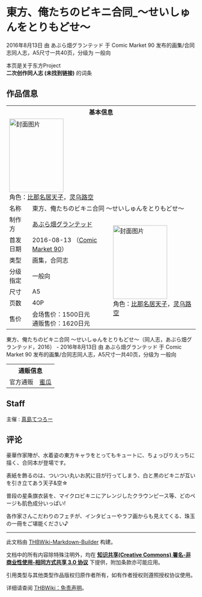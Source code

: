 # 東方、俺たちのビキニ合同_～せいしゅんをとりもどせ～

<!-- source html: G:\repos\THBWiki-Markdown-Builder\THBWikiMarkdown\Temp\main\1\15\ns0%3A%E6%9D%B1%E6%96%B9%E3%80%81%E4%BF%BA%E3%81%9F%E3%81%A1%E3%81%AE%E3%83%93%E3%82%AD%E3%83%8B%E5%90%88%E5%90%8C_%EF%BD%9E%E3%81%9B%E3%81%84%E3%81%97%E3%82%85%E3%82%93%E3%82%92%E3%81%A8%E3%82%8A%E3%82%82%E3%81%A9%E3%81%9B%EF%BD%9E.html -->

2016年8月13日 由 あぶら畑グランテッド 于 Comic Market 90 发布的画集/合同志同人志，A5尺寸一共40页，分级为 一般向

本页是关于东方Project  
 **二次创作同人志 (未找到链接)** 的词条

## 作品信息

<table><tbody><tr><th colspan="3">基本信息</th></tr><tr><td class="cover-artwork-mobile" colspan="2"><a href="/%E6%96%87%E4%BB%B6:%E6%9D%B1%E6%96%B9%E3%80%81%E4%BF%BA%E3%81%9F%E3%81%A1%E3%81%AE%E3%83%93%E3%82%AD%E3%83%8B%E5%90%88%E5%90%8C_%EF%BD%9E%E3%81%9B%E3%81%84%E3%81%97%E3%82%85%E3%82%93%E3%82%92%E3%81%A8%E3%82%8A%E3%82%82%E3%81%A9%E3%81%9B%EF%BD%9E%E5%B0%81%E9%9D%A2.jpg" class="image" title="封面图片"><img alt="封面图片" src="https://upload.thwiki.cc/thumb/4/42/%E6%9D%B1%E6%96%B9%E3%80%81%E4%BF%BA%E3%81%9F%E3%81%A1%E3%81%AE%E3%83%93%E3%82%AD%E3%83%8B%E5%90%88%E5%90%8C_%EF%BD%9E%E3%81%9B%E3%81%84%E3%81%97%E3%82%85%E3%82%93%E3%82%92%E3%81%A8%E3%82%8A%E3%82%82%E3%81%A9%E3%81%9B%EF%BD%9E%E5%B0%81%E9%9D%A2.jpg/144px-%E6%9D%B1%E6%96%B9%E3%80%81%E4%BF%BA%E3%81%9F%E3%81%A1%E3%81%AE%E3%83%93%E3%82%AD%E3%83%8B%E5%90%88%E5%90%8C_%EF%BD%9E%E3%81%9B%E3%81%84%E3%81%97%E3%82%85%E3%82%93%E3%82%92%E3%81%A8%E3%82%8A%E3%82%82%E3%81%A9%E3%81%9B%EF%BD%9E%E5%B0%81%E9%9D%A2.jpg" decoding="async" loading="lazy" width="144" height="196" srcset="https://upload.thwiki.cc/thumb/4/42/%E6%9D%B1%E6%96%B9%E3%80%81%E4%BF%BA%E3%81%9F%E3%81%A1%E3%81%AE%E3%83%93%E3%82%AD%E3%83%8B%E5%90%88%E5%90%8C_%EF%BD%9E%E3%81%9B%E3%81%84%E3%81%97%E3%82%85%E3%82%93%E3%82%92%E3%81%A8%E3%82%8A%E3%82%82%E3%81%A9%E3%81%9B%EF%BD%9E%E5%B0%81%E9%9D%A2.jpg/216px-%E6%9D%B1%E6%96%B9%E3%80%81%E4%BF%BA%E3%81%9F%E3%81%A1%E3%81%AE%E3%83%93%E3%82%AD%E3%83%8B%E5%90%88%E5%90%8C_%EF%BD%9E%E3%81%9B%E3%81%84%E3%81%97%E3%82%85%E3%82%93%E3%82%92%E3%81%A8%E3%82%8A%E3%82%82%E3%81%A9%E3%81%9B%EF%BD%9E%E5%B0%81%E9%9D%A2.jpg 1.5x, https://upload.thwiki.cc/thumb/4/42/%E6%9D%B1%E6%96%B9%E3%80%81%E4%BF%BA%E3%81%9F%E3%81%A1%E3%81%AE%E3%83%93%E3%82%AD%E3%83%8B%E5%90%88%E5%90%8C_%EF%BD%9E%E3%81%9B%E3%81%84%E3%81%97%E3%82%85%E3%82%93%E3%82%92%E3%81%A8%E3%82%8A%E3%82%82%E3%81%A9%E3%81%9B%EF%BD%9E%E5%B0%81%E9%9D%A2.jpg/288px-%E6%9D%B1%E6%96%B9%E3%80%81%E4%BF%BA%E3%81%9F%E3%81%A1%E3%81%AE%E3%83%93%E3%82%AD%E3%83%8B%E5%90%88%E5%90%8C_%EF%BD%9E%E3%81%9B%E3%81%84%E3%81%97%E3%82%85%E3%82%93%E3%82%92%E3%81%A8%E3%82%8A%E3%82%82%E3%81%A9%E3%81%9B%EF%BD%9E%E5%B0%81%E9%9D%A2.jpg 2x" data-file-width="331" data-file-height="450"></a><div class="cover-char">角色：<a href="./比那名居天子.md" title="比那名居天子">比那名居天子</a>，<a href="./灵乌路空.md" title="灵乌路空">灵乌路空</a></div></td>
</tr><tr><td class="label">名称</td><td colspan="2"> 東方、俺たちのビキニ合同 ～せいしゅんをとりもどせ～ </td></tr><tr><td class="label">制作方</td><td><a href="./あぶら畑グランテッド.md" title="あぶら畑グランテッド">あぶら畑グランテッド</a></td><td class="cover-artwork" rowspan="7" style="min-width:196px;"><a href="/%E6%96%87%E4%BB%B6:%E6%9D%B1%E6%96%B9%E3%80%81%E4%BF%BA%E3%81%9F%E3%81%A1%E3%81%AE%E3%83%93%E3%82%AD%E3%83%8B%E5%90%88%E5%90%8C_%EF%BD%9E%E3%81%9B%E3%81%84%E3%81%97%E3%82%85%E3%82%93%E3%82%92%E3%81%A8%E3%82%8A%E3%82%82%E3%81%A9%E3%81%9B%EF%BD%9E%E5%B0%81%E9%9D%A2.jpg" class="image" title="封面图片"><img alt="封面图片" src="https://upload.thwiki.cc/thumb/4/42/%E6%9D%B1%E6%96%B9%E3%80%81%E4%BF%BA%E3%81%9F%E3%81%A1%E3%81%AE%E3%83%93%E3%82%AD%E3%83%8B%E5%90%88%E5%90%8C_%EF%BD%9E%E3%81%9B%E3%81%84%E3%81%97%E3%82%85%E3%82%93%E3%82%92%E3%81%A8%E3%82%8A%E3%82%82%E3%81%A9%E3%81%9B%EF%BD%9E%E5%B0%81%E9%9D%A2.jpg/144px-%E6%9D%B1%E6%96%B9%E3%80%81%E4%BF%BA%E3%81%9F%E3%81%A1%E3%81%AE%E3%83%93%E3%82%AD%E3%83%8B%E5%90%88%E5%90%8C_%EF%BD%9E%E3%81%9B%E3%81%84%E3%81%97%E3%82%85%E3%82%93%E3%82%92%E3%81%A8%E3%82%8A%E3%82%82%E3%81%A9%E3%81%9B%EF%BD%9E%E5%B0%81%E9%9D%A2.jpg" decoding="async" loading="lazy" width="144" height="196" srcset="https://upload.thwiki.cc/thumb/4/42/%E6%9D%B1%E6%96%B9%E3%80%81%E4%BF%BA%E3%81%9F%E3%81%A1%E3%81%AE%E3%83%93%E3%82%AD%E3%83%8B%E5%90%88%E5%90%8C_%EF%BD%9E%E3%81%9B%E3%81%84%E3%81%97%E3%82%85%E3%82%93%E3%82%92%E3%81%A8%E3%82%8A%E3%82%82%E3%81%A9%E3%81%9B%EF%BD%9E%E5%B0%81%E9%9D%A2.jpg/216px-%E6%9D%B1%E6%96%B9%E3%80%81%E4%BF%BA%E3%81%9F%E3%81%A1%E3%81%AE%E3%83%93%E3%82%AD%E3%83%8B%E5%90%88%E5%90%8C_%EF%BD%9E%E3%81%9B%E3%81%84%E3%81%97%E3%82%85%E3%82%93%E3%82%92%E3%81%A8%E3%82%8A%E3%82%82%E3%81%A9%E3%81%9B%EF%BD%9E%E5%B0%81%E9%9D%A2.jpg 1.5x, https://upload.thwiki.cc/thumb/4/42/%E6%9D%B1%E6%96%B9%E3%80%81%E4%BF%BA%E3%81%9F%E3%81%A1%E3%81%AE%E3%83%93%E3%82%AD%E3%83%8B%E5%90%88%E5%90%8C_%EF%BD%9E%E3%81%9B%E3%81%84%E3%81%97%E3%82%85%E3%82%93%E3%82%92%E3%81%A8%E3%82%8A%E3%82%82%E3%81%A9%E3%81%9B%EF%BD%9E%E5%B0%81%E9%9D%A2.jpg/288px-%E6%9D%B1%E6%96%B9%E3%80%81%E4%BF%BA%E3%81%9F%E3%81%A1%E3%81%AE%E3%83%93%E3%82%AD%E3%83%8B%E5%90%88%E5%90%8C_%EF%BD%9E%E3%81%9B%E3%81%84%E3%81%97%E3%82%85%E3%82%93%E3%82%92%E3%81%A8%E3%82%8A%E3%82%82%E3%81%A9%E3%81%9B%EF%BD%9E%E5%B0%81%E9%9D%A2.jpg 2x" data-file-width="331" data-file-height="450"></a><div class="cover-char">角色：<a href="./比那名居天子.md" title="比那名居天子">比那名居天子</a>，<a href="./灵乌路空.md" title="灵乌路空">灵乌路空</a></div></td>
</tr><tr><td class="label">首发日期</td><td>2016-08-13&#160;（<a href="/展会作品列表?e=Comic+Market%2390">Comic Market 90</a>）</td></tr><tr><td class="label">类型</td><td>画集，合同志</td></tr><tr><td class="label">分级指定</td><td>一般向</td></tr><tr><td class="label">尺寸</td><td>A5</td></tr><tr><td class="label">页数</td><td>40P</td></tr><tr><td class="label">售价</td><td>会场售价：1500日元<br>通贩售价：1620日元</td></tr></tbody></table>

東方、俺たちのビキニ合同 ～せいしゅんをとりもどせ～（同人志，あぶら畑グランテッド，2016） - 2016年8月13日 由 あぶら畑グランテッド 于 Comic Market 90 发布的画集/合同志同人志，A5尺寸一共40页，分级为 一般向

<table><tbody><tr><th colspan="3">通贩信息</th></tr><tr><td class="label">官方通贩</td><td colspan="2"><a rel="nofollow" class="external text" href="https://www.melonbooks.co.jp/detail/detail.php?product_id=174454">蜜瓜</a></td></tr></tbody></table>



## Staff
主催
: [真島てつろー](./真島てつろー.md)


## 评论
  
豪華作家陣が、水着姿の東方キャラをとってもキュートに、ちょっぴりえっちに描く、合同本が登場です。  

表紙を飾るのは、ついつい丸いお尻に目が行ってしまう、白と黒のビキニが互いを引き立てあう天子&amp;空☆  

普段の星条旗衣装を、マイクロビキニにアレンジしたクラウンピース等、どのページも肌色成分いっぱい!  

各作家さんこだわりのフェチが、インタビューやラフ画からも見えてくる、珠玉の一冊をご堪能ください♪
  
  
  

  





---

此文档由 [THBWiki-Markdown-Builder](https://github.com/Delsin-Yu/THBWiki-Markdown-Builder) 构建。

文档中的所有内容除特殊注明外，均在 [**知识共享(Creative Commons) 署名-非商业性使用-相同方式共享 3.0 协议**](https://creativecommons.org/licenses/by-sa/3.0/deed.zh-hans) 下提供，附加条款亦可能应用。

引用类型与其他类型作品版权归原作者所有，如有作者授权则遵照授权协议使用。

详细请查阅 [THBWiki：免责声明](https://thbwiki.cc/THBWiki:%E5%85%8D%E8%B4%A3%E5%A3%B0%E6%98%8E)。


